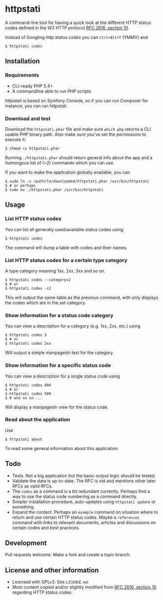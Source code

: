 # httpstati

A command-line tool for having a quick look at the different HTTP status codes
defined in the W3 HTTP protocol [RFC 2616, section 10][rfc2616].

Instead of Googling _http status codes_ you can `Ctrl+Alt+T` (YMMV) and

    $ httpstati codes

## Installation

### Requirements

-   CLI-ready PHP 5.4+
-   A commandline able to run PHP scripts

_httpstati_ is based on Symfony Console, so if you can run Composer for instance,
you can run _httpstati_.

### Download and test

Download the `httpstati.phar` file and make sure `which php` returns a CLI usable PHP
binary path. Also make sure you've set the permissions to execute it:

    $ chmod +x httpstati.phar

Running `./httpstati.phar` should return general info about the app and a humongous
list of (~2) commands which you can use.

If you want to make the application globally available, you can

    $ sudo ln -s /path/to/downloaded/httpstati.phar /usr/bin/httpstati
    $ # or perhaps
    $ sudo mv ./httpstati.phar /usr/bin/httpstati

## Usage

### List HTTP status codes

You can list all generally used/available status codes using

    $ httpstati codes
    
The command will dump a table with codes and their names.

### List HTTP status codes for a certain type category

A type category meaning 1xx, 2xx, 3xx and so on.

    $ httpstati codes --category=2
    $ # or
    $ httpstati codes -c2
    
This will output the same table as the previous command, with only displays the codes
which are in the set category.

### Show information for a status code category

You can view a description for a category (e.g. 1xx, 2xx, etc.) using

    $ httpstati codes 2
    $ # or
    $ httpstati codes 2xx
    
Will output a simple manpageish text for the category.

### Show information for a specific status code

You can view a description for a single status code using

    $ httpstati codes 404
    $ # or
    $ httpstati codes 500
    $ # and so on ...
    
Will display a manpageish view for the status code.

### Read about the application

Use

    $ httpstati about
    
To read some general information about this application.

## Todo

-   Tests. Not a big application but the basic output logic should be tested.
-   Validate the data is up-to-date. The RFC is old and mentions other later RFCs as
    valid RFCs.
-   The `codes` as a command is a bit redundant currently. Perhaps find a way to use
    the status code numbering as a command directly.
-   Simpler installation procedure, auto-updates using `httpstati update` or
    something.
-   Expand the content. Perhaps an `example` command on situation where to return
    and use certain HTTP status codes. Maybe a `references` command with links to
    relevant documents, articles and discussions on certain codes and best practices.

## Development

Pull requests welcome. Make a fork and create a topic branch.

## License and other information

-   Licensed with GPLv3. See `LICENSE.md`.
-   Most content copied and/or slightly modified from [RFC 2616, section 10][rfc2616]
    regarding HTTP status codes

[rfc2616]: http://www.w3.org/Protocols/rfc2616/rfc2616-sec10.html#sec10
